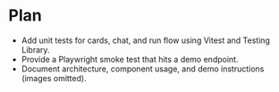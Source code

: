 # Plan

- Add unit tests for cards, chat, and run flow using Vitest and Testing Library.
- Provide a Playwright smoke test that hits a demo endpoint.
- Document architecture, component usage, and demo instructions (images omitted).
